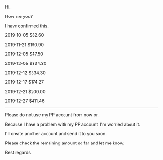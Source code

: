 Hi.

How are you?

I have confirmed this.

2019-10-05	$82.60

2019-11-21	$190.90

2019-12-05	$47.50

2019-12-05	$334.30

2019-12-12	$334.30

2019-12-17	$174.27

2019-12-21	$200.00

2019-12-27	$411.46

---------

Please do not use my PP account from now on. 

Because I have a problem with my PP account, I'm worried about it.

I'll create another account and send it to you soon.

Please check the remaining amount so far and let me know.

Best regards
